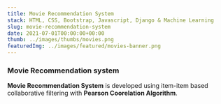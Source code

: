 ```yaml
---
title: Movie Recommendation System
stack: HTML, CSS, Bootstrap, Javascript, Django & Machine Learning
slug: movie-recommendation-system
date: 2021-07-01T00:00:00+00:00
thumb: ../images/thumbs/movies.png
featuredImg: ../images/featured/movies-banner.png
---
```


### Movie Recommendation system

**Movie Recommendation System** is developed using item-item based collaborative filtering with **Pearson Coorelation Algorithm**.